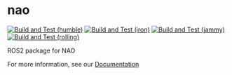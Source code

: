 # nao

[![Build and Test (humble)](../../actions/workflows/build_and_test_humble.yaml/badge.svg?branch=iron)](../../actions/workflows/build_and_test_humble.yaml?query=branch:iron)
[![Build and Test (iron)](../../actions/workflows/build_and_test_iron.yaml/badge.svg?branch=iron)](../../actions/workflows/build_and_test_iron.yaml?query=branch:iron)
[![Build and Test (jammy)](../../actions/workflows/build_and_test_jammy.yaml/badge.svg?branch=rolling)](../../actions/workflows/build_and_test_jammy.yaml?query=branch:rolling)
[![Build and Test (rolling)](../../actions/workflows/build_and_test_rolling.yaml/badge.svg?branch=rolling)](../../actions/workflows/build_and_test_rolling.yaml?query=branch:rolling)

ROS2 package for NAO

For more information, see our [Documentation](https://ros2-nao.readthedocs.io/en/latest/index.html)
